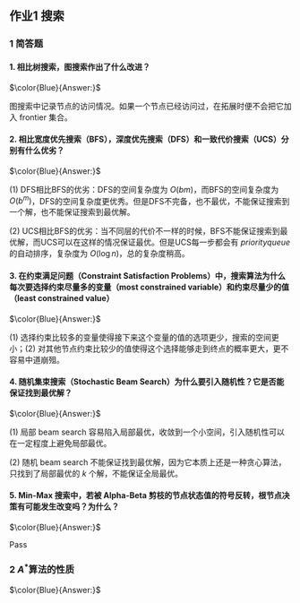 ## 作业1 搜索

### 1 简答题

#### 1. 相比树搜索，图搜索作出了什么改进？

$\color{Blue}{Answer:}$

图搜索中记录节点的访问情况。如果一个节点已经访问过，在拓展时便不会把它加入 frontier 集合。

#### 2. 相比宽度优先搜索（BFS），深度优先搜索（DFS）和一致代价搜索（UCS）分别有什么优劣？

$\color{Blue}{Answer:}$

(1) DFS相比BFS的优劣：DFS的空间复杂度为 $O(bm)$，而BFS的空间复杂度为 $O(b^m)$，DFS的空间复杂度更优秀。但是DFS不完备，也不最优，不能保证搜索到一个解，也不能保证搜索到最优解。

(2) UCS相比BFS的优劣：当不同层的代价不一样的时候，BFS不能保证搜索到最优解，而UCS可以在这样的情况保证最优。但是UCS每一步都会有 $priority queue$ 的自动排序，复杂度为 $O(\log n)$，总的复杂度稍高。

#### 3. 在约束满足问题（Constraint Satisfaction Problems）中，搜索算法为什么每次要选择约束尽量多的变量（most constrained variable）和约束尽量少的值（least constrained value）

$\color{Blue}{Answer:}$

(1) 选择约束比较多的变量使得接下来这个变量的值的选项更少，搜索的空间更小；(2) 对其他节点约束比较少的值使得这个选择能够走到终点的概率更大，更不容易中道崩殂。

#### 4. 随机集束搜索（Stochastic Beam Search）为什么要引入随机性？它是否能保证找到最优解？

$\color{Blue}{Answer:}$

(1) 局部 beam search 容易陷入局部最优，收敛到一个小空间，引入随机性可以在一定程度上避免局部最优。

(2) 随机 beam search 不能保证找到最优解，因为它本质上还是一种贪心算法，只找到了局部最优的 $k$ 个解，不能保证全局最优。

#### 5. Min-Max 搜索中，若被 Alpha-Beta 剪枝的节点状态值的符号反转，根节点决策有可能发生改变吗？为什么？

$\color{Blue}{Answer:}$

Pass

### 2 $A^*$算法的性质

$\color{Blue}{Answer:}$

